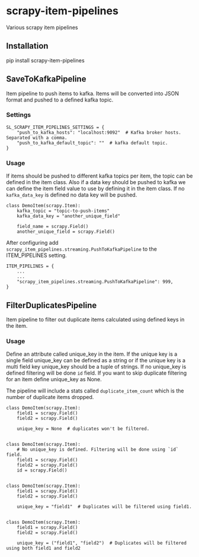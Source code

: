 # scrapy-item-pipelines

Various scrapy item pipelines

## Installation

pip install scrapy-item-pipelines

## SaveToKafkaPipeline

Item pipeline to push items to kafka. Items will be converted into JSON format and pushed to a defined kafka topic.


### Settings

```
SL_SCRAPY_ITEM_PIPELINES_SETTINGS = {
    "push_to_kafka_hosts": "localhost:9092"  # Kafka broker hosts. Separated with a comma.
    "push_to_kafka_default_topic": ""  # kafka default topic.
}
```


### Usage

If items should be pushed to different kafka topics per item, the topic can be defined in the item class.
Also if a data key should be pushed to kafka we can define the item field value to use by defining it
in the item class. If no `kafka_data_key` is defined no data key will be pushed.

```
class DemoItem(scrapy.Item):
    kafka_topic = "topic-to-push-items"
    kafka_data_key = "another_unique_field"

    field_name = scrapy.Field()
    another_unique_field = scrapy.Field()
```

After configuring add `scrapy_item_pipelines.streaming.PushToKafkaPipeline` to the ITEM_PIPELINES setting.

```
ITEM_PIPELINES = {
    ...
    ...
    "scrapy_item_pipelines.streaming.PushToKafkaPipeline": 999,
}
```

## FilterDuplicatesPipeline

Item pipeline to filter out duplicate items calculated using defined keys in the item.

### Usage

Define an attribute called unique_key in the item. If the unique key is a single field
unique_key can be defined as a string or if the unique key is a multi field key unique_key
should be a tuple of strings. If no unique_key is defined filtering will be done `id` field.
If you want to skip duplicate filtering for an item define unique_key as None.

The pipeline will include a stats called `duplicate_item_count` which is the number
of duplicate items dropped.

```
class DemoItem(scrapy.Item):
    field1 = scrapy.Field()
    field2 = scrapy.Field()

    unique_key = None  # duplicates won't be filtered.


class DemoItem(scrapy.Item):
    # No unique_key is defined. Filtering will be done using `id` field.
    field1 = scrapy.Field()
    field2 = scrapy.Field()
    id = scrapy.Field()


class DemoItem(scrapy.Item):
    field1 = scrapy.Field()
    field2 = scrapy.Field()

    unique_key = "field1"  # Duplicates will be filtered using field1.


class DemoItem(scrapy.Item):
    field1 = scrapy.Field()
    field2 = scrapy.Field()

    unique_key = ("field1", "field2")  # Duplicates will be filtered using both field1 and field2
```
